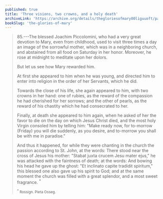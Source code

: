 ```yaml
---
published: true
title: 'Three visions, two crowns, and a holy death'
archiveLink: 'https://archive.org/details/thegloriesofmary00liguuoft/page/723?view=theater'
bookSlug: 'the-glories-of-mary'
---
```


> 85.---The blessed Joachim Piccolomini, who had a very great devotion to Mary, even from childhood, used to visit three times a day an image of the sorrowful mother, which was in a neighboring church, and abstained from all food on Saturday in her honor. Moreover, he rose at midnight to meditate upon her dolors.
>
> But let us see how Mary rewarded him.
>
> At first she appeared to him when he was young, and directed him to enter into religion in the order of her Servants, which he did.
>
> Towards the close of his life, she again appeared to him, with two crowns in her hand: one of rubies, as the reward of the compassion he had cherished for her sorrows; and the other of pearls, as the reward of his chastity which he had consecrated to her.
>
> Finally, at death she appeared to him again, when he asked of her the favor to die on the day on which Jesus Christ died, and the most holy Virgin consoled him by telling him: "Make ready now, for to-morrow (Friday) you will die suddenly, as you desire, and to-morrow you shall be with me in paradise."
>
> And thus it happened, for while they were chanting in the church the passion according to St. John, at the words: There stood near the cross of Jesus his mother: "Stabat juxta crucem Jesu mater ejus," he was attacked with the faintness of death; at the words: And bowing his head he gave up the ghost: "Et inclinato capite tradidit spiritum," this blessed one also gave up his spirit to God; and at the same moment the church was filled with a great splendor, and a most sweet fragrance. <sup>*</sup>
>
> <small><sup>*</sup> Rossign. Pieta Osseg.</small>
